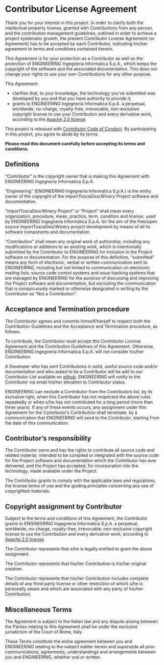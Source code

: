 Contributor License Agreement
===============

Thank you for your interest in this project. In order to clarify both the intellectual property license, granted with Contributions from any person, and the contribution management guidelines, outlined in order to achieve a project systematic growth, the present Contributor License Agreement (or Agreement) has to be accepted by each Contributor, indicating his/her agreement to terms and conditions contained therein.

This Agreement is for your protection as a Contributor as well as the protection of ENGINEERING Ingegneria Informatica S.p.A., which keeps the copyright of the software and the associated documentation. This does not change your rights to use your own Contributions for any other purpose.

This Agreement:

- clarifies that, to your knowledge, the technology you’ve submitted was developed by you and that you have authority to provide it;
- grants to ENGINEERING Ingegneria Informatica S.p.A. a perpetual, worldwide, no-charge, royalty-free, irrevocable, non-exclusive copyright license to use your Contribution and every derivative work, according to the [Apache 2.0 license](./LICENSE.txt).

This project is released with [Contributor Code of Conduct](./CODE_OF_CONDUCT.md). By participating in this project, you agree to abide by its terms.

**Please read this document carefully before accepting its terms and conditions.**

Definitions
---------------

“Contributor” is the copyright owner that is making this Agreement with ENGINEERING Ingegneria Informatica S.p.A.

“Engineering” (ENGINEERING Ingegneria Informatica S.p.A.) is the entity owner of the copyright of the *importToscaDescWinery* Project software and documentation.

“importToscaDescWinery Project” or “Project” shall mean every organization, procedure, mean, practice, term, condition and license, used by ENGINEERING Ingegneria Informatica S.p.A. for the aim of the free/open source importToscaDescWinery project development by means of all its software components and documentation.

“Contribution” shall mean any original work of authorship, including any modifications or additions to an existing work, which is intentionally submitted by the Contributor to ENGINEERING for inclusion in the Project software or documentation. For the purpose of this definition, “submitted” means any form of electronic, verbal or written communication sent to ENGINEERING, including but not limited to communication on electronic mailing lists, source code control systems and issue tracking systems that are managed by ENGINEERING for the purpose of discussing and improving the Project software and documentation, but excluding the communication that is conspicuously marked or otherwise designated in writing by the Contributor as “Not a Contribution”.

Acceptance and Termination procedure
---------------

The Contributor agrees and commits himself/herself to respect both the Contribution Guidelines and the Acceptance and Termination procedure, as follows.

To contribute, the Contributor must accept this Contributor License Agreement and the Contribution Guidelines of this Agreement. Otherwise, ENGINEERING Ingegneria Informatica S.p.A. will not consider his/her Contribution.

A Developer who has sent Contributions in solid, useful source code and/or documentation and who asked to be a Contributor will be add to our Contributor List available on [github](./CREDITS). ENGINEERING will notify to the Contributor via email his/her elevation to Contributor status.

ENGINEERING can exclude a Contributor from the Contributors list, by its exclusive right, when this Contributor has not respected the above rules repeatedly or when s/he has not contributed for a long period (more than three years). If any of these events occurs, any assignment under this Agreement for the Contributor’s Contribution shall terminate, by a communication that ENGINEERING will send to the Contributor, starting from the date of this communication.

Contributor’s responsibility
---------------

The Contributor owns and has the rights to contribute all source code and related material, intended to be compiled or integrated with the source code for the Project software and documentation which the Contributor has ever delivered, and the Project has accepted, for incorporation into the technology, made available under the Project.

The Contributor grants to comply with the applicable laws and regulations, the license terms of use and the guiding principles concerning any use of copyrighted materials.

Copyright assignment by Contributor
---------------

Subject to the terms and conditions of this Agreement, the Contributor grants to ENGINEERING Ingegneria Informatica S.p.A. a perpetual, worldwide, no-charge, royalty-free, irrevocable, non-exclusive copyright license to use the Contribution and every derivative work, according to [Apache 2.0 license](./LICENSE.txt).

The Contributor represents that s/he is legally entitled to grant the above assignment.

The Contributor represents that his/her Contribution is his/her original creation.

The Contributor represents that his/her Contribution includes complete details of any third-party license or other restriction of which s/he is personally aware and which are associated with any party of his/her Contribution.

Miscellaneous Terms
---------------

The Agreement is subject to the Italian law and any dispute arising between the Parties relating to this Agreement shall be under the exclusive jurisdiction of the Court of Rome, Italy.

These Terms constitute the entire agreement between you and ENGINEERING relating to the subject matter herein and supersede all prior communications, agreements, understandings and arrangements between you and ENGINEERING, whether oral or written.
